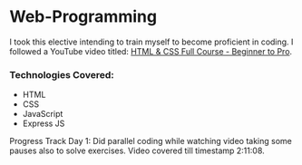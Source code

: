 # Web-Programming

I took this elective intending to train myself to become proficient in coding. I followed a YouTube video titled: [HTML & CSS Full Course - Beginner to Pro](https://www.youtube.com/watch?v=G3e-cpL7ofc).

### Technologies Covered:
- HTML
- CSS
- JavaScript
- Express JS

Progress Track
Day 1: Did parallel coding while watching video taking some pauses also to solve exercises. Video covered till timestamp 2:11:08. 

